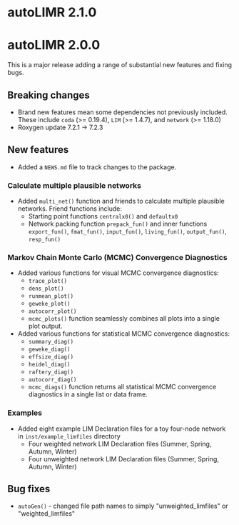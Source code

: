 # autoLIMR 2.1.0

# autoLIMR 2.0.0

This is a major release adding a range of substantial new features and fixing
bugs.

## Breaking changes

* Brand new features mean some dependencies not previously included. These
include `coda` (>= 0.19.4), `LIM` (>= 1.4.7), and `network` (>= 1.18.0)
* Roxygen update 7.2.1 -> 7.2.3


## New features

* Added a `NEWS.md` file to track changes to the package.

### Calculate multiple plausible networks

* Added `multi_net()` function and friends to calculate multiple plausible networks. Friend functions include:
  + Starting point functions `centralx0()` and `defaultx0`
  + Network packing function `prepack_fun()` and inner functions `export_fun()`,
  `fmat_fun()`, `input_fun()`, `living_fun()`, `output_fun()`, `resp_fun()`
  
### Markov Chain Monte Carlo (MCMC) Convergence Diagnostics

* Added various functions for visual MCMC convergence diagnostics:
  + `trace_plot()`
  + `dens_plot()`
  + `runmean_plot()`
  + `geweke_plot()`
  + `autocorr_plot()`
  + `mcmc_plots()` function seamlessly combines all plots into
  a single plot output.
* Added various functions for statistical MCMC convergence diagnostics:
  + `summary_diag()`
  + `geweke_diag()`
  + `effsize_diag()`
  + `heidel_diag()`
  + `raftery_diag()`
  + `autocorr_diag()`
  + `mcmc_diags()` function returns all statistical MCMC convergence diagnostics
  in a single list or data frame.
  
### Examples

* Added eight example LIM Declaration files for a toy four-node network in 
`inst/example_limfiles` directory
  + Four weighted network LIM Declaration files (Summer, Spring, Autumn, Winter)
  + Four unweighted network LIM Declaration files (Summer, Spring, Autumn, Winter)

## Bug fixes

* `autoGen()` - changed file path names to simply "unweighted_limfiles" or
"weighted_limfiles"

